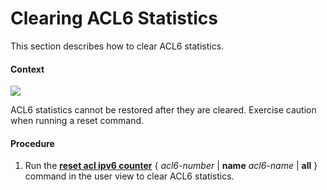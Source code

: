 Clearing ACL6 Statistics
========================

This section describes how to clear ACL6 statistics.

#### Context

![](../../../../public_sys-resources/notice_3.0-en-us.png) 

ACL6 statistics cannot be restored after they are cleared. Exercise caution when running a reset command.



#### Procedure

1. Run the [**reset acl ipv6 counter**](cmdqueryname=reset+acl+ipv6+counter+name+all) { *acl6-number* | **name** *acl6-name* | **all** } command in the user view to clear ACL6 statistics.